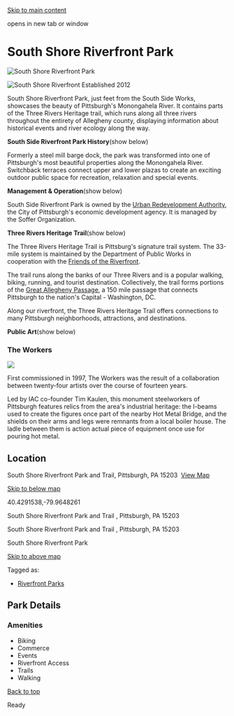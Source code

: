 [Skip to main content](https://www.pittsburghpa.gov/Recreation-Events/Parks/Our-Parks/South-Shore-Riverfront-Park#main-content)

opens in new tab or window

# South Shore Riverfront Park

![South Shore Riverfront Park](https://www.pittsburghpa.gov/files/assets/city/v/1/parks/images/parks/15289_the-workers.jpg?dimension=pageimage&w=480)

![South Shore Riverfront Established 2012](https://www.pittsburghpa.gov/files/assets/city/v/1/parks/images/parks/15210_south-shore.jpg)

South Shore Riverfront Park, just feet from the South Side Works, showcases the beauty of Pittsburgh's Monongahela River. It contains parts of the Three Rivers Heritage trail, which runs along all three rivers throughout the entirety of Allegheny county, displaying information about historical events and river ecology along the way.

**South Side Riverfront Park History**(show below)

Formerly a steel mill barge dock, the park was transformed into one of Pittsburgh's most beautiful properties along the Monongahela River. Switchback terraces connect upper and lower plazas to create an exciting outdoor public space for recreation, relaxation and special events.

**Management & Operation**(show below)

South Side Riverfront Park is owned by the [Urban Redevelopment Authority](https://www.ura.org/pages/south-shore-riverfront-park), the City of Pittsburgh's economic development agency. It is managed by the Soffer Organization.

**Three Rivers Heritage Trail**(show below)

The Three Rivers Heritage Trail is Pittsburg's signature trail system. The 33-mile system is maintained by the Department of Public Works in cooperation with the [Friends of the Riverfront](https://friendsoftheriverfront.org/).

The trail runs along the banks of our Three Rivers and is a popular walking, biking, running, and tourist destination. Collectively, the trail forms portions of the [Great Allegheny Passage](https://gaptrail.org/), a 150 mile passage that connects Pittsburgh to the nation's Capital - Washington, DC.

Along our riverfront, the Three Rivers Heritage Trail offers connections to many Pittsburgh neighborhoods, attractions, and destinations.

**Public Art**(show below)

### The Workers

![](https://www.pittsburghpa.gov/files/assets/city/v/1/parks/images/parks/15289_the-workers.jpg)

First commissioned in 1997, The Workers was the result of a collaboration between twenty-four artists over the course of fourteen years.

Led by IAC co-founder Tim Kaulen, this monument steelworkers of Pittsburgh features relics from the area's industrial heritage: the I-beams used to create the figures once part of the nearby Hot Metal Bridge, and the shields on their arms and legs were remnants from a local boiler house. The ladle between them is action actual piece of equipment once use for pouring hot metal.

## Location

South Shore Riverfront Park and Trail, Pittsburgh, PA 15203  [View Map](https://maps.google.com/?q=%20South%20Shore%20Riverfront%20Park%20and%20Trail%20%20Pittsburgh,%20PA%2015203)

[Skip to below map](https://www.pittsburghpa.gov/Recreation-Events/Parks/Our-Parks/South-Shore-Riverfront-Park#map-bottom)

40.4291538,-79.9648261


South Shore Riverfront Park and Trail ,
Pittsburgh, PA 15203


South Shore Riverfront Park and Trail ,
Pittsburgh, PA 15203

South Shore Riverfront Park


[Skip to above map](https://www.pittsburghpa.gov/Recreation-Events/Parks/Our-Parks/South-Shore-Riverfront-Park#map-top)

Tagged as:

- [Riverfront Parks](https://www.pittsburghpa.gov/Recreation-Events/Parks/Our-Parks/South-Shore-Riverfront-Park?dlv_OC%20CL%20City%20Parks%20Reserves%20Listing=(dd_OC%20Park%20Categories=Riverfront%20Parks))

## Park Details

### Amenities

- Biking
- Commerce
- Events
- Riverfront Access
- Trails
- Walking

[Back to top](https://www.pittsburghpa.gov/Recreation-Events/Parks/Our-Parks/South-Shore-Riverfront-Park#body-top)

Ready
